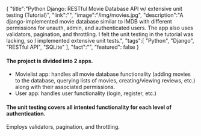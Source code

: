 {
    "title":"Python Django: RESTful Movie Database API w/ extensive unit testing (Tutorial)",
    "link":"",
    "image":"/img/movies.jpg",
    "description":"A django-implemented movie database similar to IMDB with different permissions for unauth, admin, and authenticated users. The app also uses validators, pagination, and throttling. I felt the unit testing in the tutorial was lacking, so I implemented extensive unit tests.",
    "tags":[
          "Python",
          "Django",
          "RESTful API",
          "SQLite"
        ],
    "fact":"",
    "featured": false
}


#### The project is divided into 2 apps.

 - Movielist app: handles all movie database functionality (adding movies to the database, querying lists of movies, creating/viewing reviews, etc.) along with their associated permissions.
 - User app: handles user functionality (login, register, etc.)


#### The unit testing covers all intented functionality for each level of authentication.  
Employs validators, pagination, and throttling.
